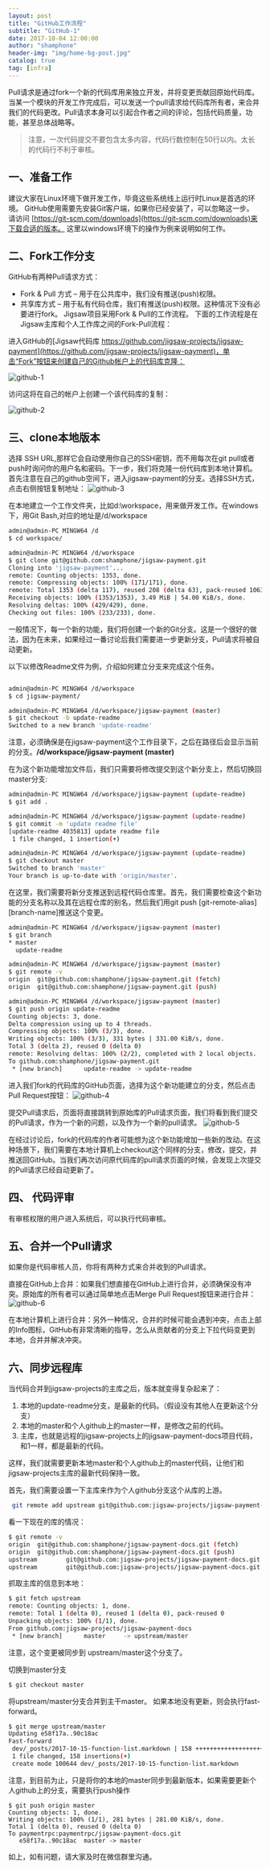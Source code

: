 ```yaml
---
layout: post
title: "GitHub工作流程"
subtitle: "GitHub-1"
date: 2017-10-04 12:00:00
author: "shamphone"
header-img: "img/home-bg-post.jpg"
catalog: true
tag: [infra]
---
```


Pull请求是通过fork一个新的代码库用来独立开发，并将变更贡献回原始代码库。当某一个模块的开发工作完成后，可以发送一个pull请求给代码库所有者，来合并我们的代码更改。Pull请求本身可以引起合作者之间的评论，包括代码质量，功能，甚至总体战略等。

> 注意，一次代码提交不要包含太多内容，代码行数控制在50行以内。太长的代码行不利于审核。

## 一、准备工作

建议大家在Linux环境下做开发工作，毕竟这些系统线上运行时Linux是首选的环境。 GitHub使用需要先安装Git客户端，如果你已经安装了，可以忽略这一步。 
请访问 [https://git-scm.com/downloads](https://git-scm.com/downloads)来下载合适的版本。 
这里以windows环境下的操作为例来说明如何工作。 

## 二、Fork工作分支

GitHub有两种Pull请求方式：
- Fork & Pull 方式 – 用于在公共库中，我们没有推送(push)权限。
- 共享库方式 – 用于私有代码仓库，我们有推送(push)权限。这种情况下没有必要进行fork。
Jigsaw项目采用Fork & Pull的工作流程。 下面的工作流程是在Jigsaw主库和个人工作库之间的Fork-Pull流程：

进入GitHub的[Jigsaw代码库 https://github.com/jigsaw-projects/jigsaw-payment](https://github.com/jigsaw-projects/jigsaw-payment)，单击“Fork”按​​钮来创建自己的Github帐户上的代码库克隆：

![github-1](http://blog.lixf.cn/img/in-post/github-1.png)

访问这将在自己的帐户上创建一个该代码库的复制：

![github-2](http://blog.lixf.cn/img/in-post/github-2.png)

## 三、clone本地版本

选择 SSH URL,那样它会自动使用你自己的SSH密钥，而不用每次在git pull或者push时询问你的用户名和密码。下一步，我们将克隆一份代码库到本地计算机。
首先注意在自己的github空间下，进入jigsaw-payment的分支。选择SSH方式，点击右侧按钮复制地址：
![github-3](http://blog.lixf.cn/img/in-post/github-3.png)

在本地建立一个工作文件夹，比如d:\workspace，用来做开发工作。在windows下，用Git Bash,对应的地址是/d/workspace

```bash
admin@admin-PC MINGW64 /d
$ cd workspace/

admin@admin-PC MINGW64 /d/workspace
$ git clone git@github.com:shamphone/jigsaw-payment.git
Cloning into 'jigsaw-payment'...
remote: Counting objects: 1353, done.
remote: Compressing objects: 100% (171/171), done.
remote: Total 1353 (delta 117), reused 208 (delta 63), pack-reused 1063
Receiving objects: 100% (1353/1353), 3.49 MiB | 54.00 KiB/s, done.
Resolving deltas: 100% (429/429), done.
Checking out files: 100% (233/233), done.

```

一般情况下，每一个新的功能，我们将创建一个新的Git分支。这是一个很好的做法，因为在未来，如果经过一番讨论后我们需要进一步更新分支，Pull请求将被自动更新。

以下以修改Readme文件为例，介绍如何建立分支来完成这个任务。 

```bash

admin@admin-PC MINGW64 /d/workspace
$ cd jigsaw-payment/

admin@admin-PC MINGW64 /d/workspace/jigsaw-payment (master)
$ git checkout -b update-readme
Switched to a new branch 'update-readme'
```

注意，必须确保是在jigsaw-payment这个工作目录下，之后在路径后会显示当前的分支。**/d/workspace/jigsaw-payment (master)**

在为这个新功能增加文件后，我们只需要将修改提交到这个新分支上，然后切换回master分支:

```bash
admin@admin-PC MINGW64 /d/workspace/jigsaw-payment (update-readme)
$ git add .

admin@admin-PC MINGW64 /d/workspace/jigsaw-payment (update-readme)
$ git commit -m 'update readme file'
[update-readme 4035813] update readme file
 1 file changed, 1 insertion(+)

admin@admin-PC MINGW64 /d/workspace/jigsaw-payment (update-readme)
$ git checkout master
Switched to branch 'master'
Your branch is up-to-date with 'origin/master'.
```

在这里，我们需要将新分支推送到远程代码仓库里。首先，我们需要检查这个新功能的分支名称以及其在远程仓库的别名，然后我们用git push [git-remote-alias] [branch-name]推送这个变更。


```bash
admin@admin-PC MINGW64 /d/workspace/jigsaw-payment (master)
$ git branch
* master
  update-readme

admin@admin-PC MINGW64 /d/workspace/jigsaw-payment (master)
$ git remote -v
origin  git@github.com:shamphone/jigsaw-payment.git (fetch)
origin  git@github.com:shamphone/jigsaw-payment.git (push)

admin@admin-PC MINGW64 /d/workspace/jigsaw-payment (master)
$ git push origin update-readme
Counting objects: 3, done.
Delta compression using up to 4 threads.
Compressing objects: 100% (3/3), done.
Writing objects: 100% (3/3), 331 bytes | 331.00 KiB/s, done.
Total 3 (delta 2), reused 0 (delta 0)
remote: Resolving deltas: 100% (2/2), completed with 2 local objects.
To github.com:shamphone/jigsaw-payment.git
 * [new branch]      update-readme -> update-readme
```


进入我们fork的代码库的GitHub页面，选择为这个新功能建立的分支，然后点击Pull Request按钮：
![github-4](http://blog.lixf.cn/img/in-post/github-4.png)


提交Pull请求后，页面将直接跳转到原始库的Pull请求页面，我们将看到我们提交的Pull请求，作为一个新的问题，以及作为一个新的pull请求。
![github-5](http://blog.lixf.cn/img/in-post/github-5.png)

在经过讨论后，fork的代码库的作者可能想为这个新功能增加一些新的改动。在这种场景下，我们需要在本地计算机上checkout这个同样的分支，修改，提交，并推送回GitHub。当我们再次访问原代码库的pull请求页面的时候，会发现上次提交的Pull请求已经自动更新了。

## 四、 代码评审

有审核权限的用户进入系统后，可以执行代码审核。

## 五、合并一个Pull请求

如果你是代码审核人员，你将有两种方式来合并收到的Pull请求。

直接在GitHub上合并：如果我们想直接在GitHub上进行合并，必须确保没有冲突。原始库的所有者可以通过简单地点击Merge Pull Request按钮来进行合并：
![github-6](http://blog.lixf.cn/img/in-post/github-6.png)

在本地计算机上进行合并：另外一种情况，合并的时候可能会遇到冲突，点击上部的Info图标，GitHub有非常清晰的指导，怎么从贡献者的分支上下拉代码变更到本地，合并并解决冲突。

## 六、同步远程库

当代码合并到jigsaw-projects的主库之后，版本就变得复杂起来了：
1. 本地的update-readme分支，是最新的代码。（假设没有其他人在更新这个分支） 
2. 本地的master和个人github上的master一样，是修改之前的代码。  
3. 主库，也就是远程的jigsaw-projects上的jigsaw-payment-docs项目代码，和1一样，都是最新的代码。   

这样，我们就需要更新本地master和个人github上的master代码，让他们和jigsaw-projects主库的最新代码保持一致。 

首先，我们需要设置一下主库来作为个人github分支这个从库的上游。 

```bash
 git remote add upstream git@github.com:jigsaw-projects/jigsaw-payment-docs.git
 ```
 
看一下现在的库的情况：

```bash
$ git remote -v
origin  git@github.com:shamphone/jigsaw-payment-docs.git (fetch)
origin  git@github.com:shamphone/jigsaw-payment-docs.git (push)
upstream        git@github.com:jigsaw-projects/jigsaw-payment-docs.git (fetch)
upstream        git@github.com:jigsaw-projects/jigsaw-payment-docs.git (push)
```

抓取主库的信息到本地：

```bash
$ git fetch upstream
remote: Counting objects: 1, done.
remote: Total 1 (delta 0), reused 1 (delta 0), pack-reused 0
Unpacking objects: 100% (1/1), done.
From github.com:jigsaw-projects/jigsaw-payment-docs
 * [new branch]      master     -> upstream/master
```

注意，这个变更被同步到 upstream/master这个分支了。 

切换到master分支

```bash
$ git checkout master
```

将upstream/master分支合并到主干master。 如果本地没有更新，则会执行fast-forward。

```bash
$ git merge upstream/master
Updating e58f17a..90c18ac
Fast-forward
 dev/_posts/2017-10-15-function-list.markdown | 158 +++++++++++++++++++++++++++
 1 file changed, 158 insertions(+)
 create mode 100644 dev/_posts/2017-10-15-function-list.markdown

```

注意，到目前为止，只是将你的本地的master同步到最新版本，如果需要更新个人github上的分支，需要执行push操作

```
$ git push origin master
Counting objects: 1, done.
Writing objects: 100% (1/1), 281 bytes | 281.00 KiB/s, done.
Total 1 (delta 0), reused 0 (delta 0)
To paymentrpc:paymentrpc/jigsaw-payment-docs.git
   e58f17a..90c18ac  master -> master

```


如上，如有问题，请大家及时在微信群里沟通。 